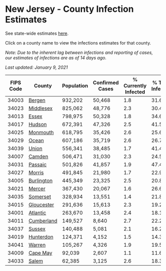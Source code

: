 # New Jersey - County Infection Estimates

See state-wide estimates [here](/infections/us-nj).

Click on a county name to view the infections estimates for that county.

*Note: Due to the inherent lag between infections and reporting of cases, our estimates of infections are as of 14 days ago.*

*Last updated: January 9, 2021*

|   FIPS Code |                   County |   Population |   Confirmed Cases |   % Currently Infected |   % Total Infected |
|-------------|--------------------------|--------------|-------------------|------------------------|--------------------|
|       34003 |         [Bergen](bergen) |      932,202 |            50,468 |                    1.8 |               31.6 |
|       34023 |   [Middlesex](middlesex) |      825,062 |            48,776 |                    2.3 |               30.4 |
|       34013 |           [Essex](essex) |      798,975 |            50,328 |                    1.8 |               34.6 |
|       34017 |         [Hudson](hudson) |      672,391 |            47,326 |                    2.5 |               41.5 |
|       34025 |     [Monmouth](monmouth) |      618,795 |            35,426 |                    2.6 |               25.6 |
|       34029 |           [Ocean](ocean) |      607,186 |            35,719 |                    2.6 |               26.7 |
|       34039 |           [Union](union) |      556,341 |            38,485 |                    1.7 |               41.4 |
|       34007 |         [Camden](camden) |      506,471 |            31,030 |                    2.3 |               24.5 |
|       34031 |       [Passaic](passaic) |      501,826 |            41,857 |                    1.9 |               47.4 |
|       34027 |         [Morris](morris) |      491,845 |            21,980 |                    1.7 |               22.9 |
|       34005 | [Burlington](burlington) |      445,349 |            23,325 |                    2.5 |               20.8 |
|       34021 |         [Mercer](mercer) |      367,430 |            20,067 |                    1.6 |               26.6 |
|       34035 |     [Somerset](somerset) |      328,934 |            13,551 |                    1.4 |               21.8 |
|       34015 | [Gloucester](gloucester) |      291,636 |            15,613 |                    2.3 |               19.2 |
|       34001 |     [Atlantic](atlantic) |      263,670 |            13,458 |                    2.4 |               18.1 |
|       34011 | [Cumberland](cumberland) |      149,527 |             8,640 |                    2.7 |               22.2 |
|       34037 |         [Sussex](sussex) |      140,488 |             5,081 |                    2.1 |               16.2 |
|       34019 |   [Hunterdon](hunterdon) |      124,371 |             4,152 |                    1.5 |               14.3 |
|       34041 |         [Warren](warren) |      105,267 |             4,326 |                    1.9 |               19.5 |
|       34009 |     [Cape May](cape-may) |       92,039 |             2,607 |                    1.1 |               11.6 |
|       34033 |           [Salem](salem) |       62,385 |             3,125 |                    2.6 |               18.3 |